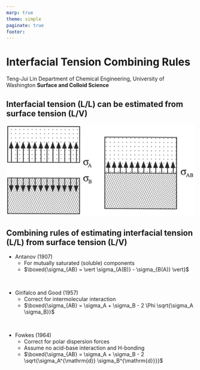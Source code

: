 ```yaml
---
marp: true
theme: simple
paginate: true
footer:
---
```


<!-- headingDivider: 2 -->
<!-- _class: cover -->
# Interfacial Tension Combining Rules

Teng-Jui Lin
Department of Chemical Engineering, University of Washington
**Surface and Colloid Science**

## Interfacial tension (L/L) can be estimated from surface tension (L/V)

![width:700px center](interfacial-tension-combining.png)

## Combining rules of estimating interfacial tension (L/L) from surface tension (L/V)

- Antanov (1907)
  - For mutually saturated (soluble) components
  - $\boxed{\sigma_{AB} = \vert \sigma_{A(B)} - \sigma_{B(A)} \vert}$

&nbsp;

- Girifalco and Good (1957)
  - Correct for intermolecular interaction
  - $\boxed{\sigma_{AB} = \sigma_A + \sigma_B - 2 \Phi \sqrt{\sigma_A \sigma_B}}$

&nbsp;

- Fowkes (1964)
  - Correct for polar dispersion forces
  - Assume no acid-base interaction and H-bonding
  - $\boxed{\sigma_{AB} = \sigma_A + \sigma_B - 2 \sqrt{\sigma_A^{\mathrm{d}} \sigma_B^{\mathrm{d}}}}$